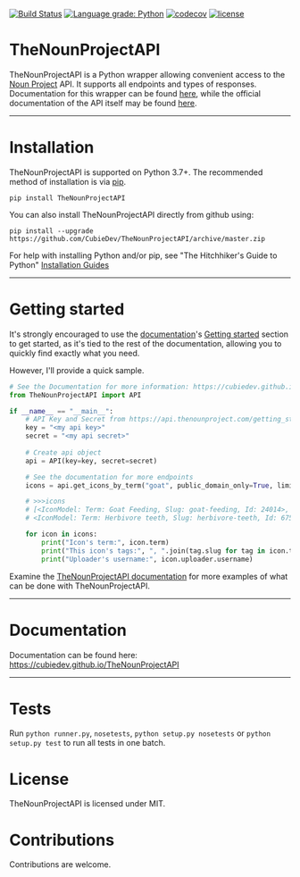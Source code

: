 [![Build Status](https://travis-ci.com/CubieDev/TheNounProjectAPI.svg?branch=master)](https://travis-ci.com/CubieDev/TheNounProjectAPI)
[![Language grade: Python](https://img.shields.io/lgtm/grade/python/g/CubieDev/TheNounProjectAPI.svg?logo=lgtm&logoWidth=18)](https://lgtm.com/projects/g/CubieDev/TheNounProjectAPI/context:python)
[![codecov](https://codecov.io/gh/CubieDev/TheNounProjectAPI/branch/master/graph/badge.svg)](https://codecov.io/gh/CubieDev/TheNounProjectAPI)
[![license](https://img.shields.io/github/license/CubieDev/TheNounProjectAPI)](https://github.com/CubieDev/TheNounProjectAPI/blob/master/LICENSE)

# TheNounProjectAPI
 
TheNounProjectAPI is a Python wrapper allowing convenient access to the [Noun Project](https://thenounproject.com/) API. It supports all endpoints and types of responses. Documentation for this wrapper can be found [here](https://cubiedev.github.io/TheNounProjectAPI/#thenounprojectapi), while the official documentation of the API itself may be found [here](https://api.thenounproject.com/).

---

# Installation
TheNounProjectAPI is supported on Python 3.7+. The recommended method of installation is via [pip](https://pypi.org/project/pip/).
```
pip install TheNounProjectAPI
```
You can also install TheNounProjectAPI directly from github using:
```
pip install --upgrade https://github.com/CubieDev/TheNounProjectAPI/archive/master.zip
```
For help with installing Python and/or pip, see "The Hitchhiker's Guide to Python" [Installation Guides](https://docs.python-guide.org/starting/installation/#installation-guides)

---

# Getting started
It's strongly encouraged to use the [documentation](https://cubiedev.github.io/TheNounProjectAPI/#thenounprojectapi)'s [Getting started](https://cubiedev.github.io/TheNounProjectAPI/introduction.html#getting-started) section to get started, as it's tied to the rest of the documentation, allowing you to quickly find exactly what you need.

However, I'll provide a quick sample.
```python
# See the Documentation for more information: https://cubiedev.github.io/TheNounProjectAPI
from TheNounProjectAPI import API

if __name__ == "__main__":
    # API Key and Secret from https://api.thenounproject.com/getting_started.html#creating-an-api-key
    key = "<my api key>"
    secret = "<my api secret>"
    
    # Create api object
    api = API(key=key, secret=secret)

    # See the documentation for more endpoints
    icons = api.get_icons_by_term("goat", public_domain_only=True, limit=2)

    # >>>icons
    # [<IconModel: Term: Goat Feeding, Slug: goat-feeding, Id: 24014>,
    # <IconModel: Term: Herbivore teeth, Slug: herbivore-teeth, Id: 675870>]

    for icon in icons:
        print("Icon's term:", icon.term)
        print("This icon's tags:", ", ".join(tag.slug for tag in icon.tags))
        print("Uploader's username:", icon.uploader.username)
```

Examine the [TheNounProjectAPI documentation](https://cubiedev.github.io/TheNounProjectAPI/index.html#thenounprojectapi) for more examples of what can be done with TheNounProjectAPI.

---

# Documentation
Documentation can be found here: https://cubiedev.github.io/TheNounProjectAPI

---

# Tests
Run `python runner.py`, `nosetests`, `python setup.py nosetests` or `python setup.py test` to run all tests in one batch.

# License
TheNounProjectAPI is licensed under MIT.

# Contributions
Contributions are welcome.
